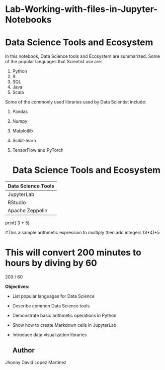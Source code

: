 # Lab-Working-with-files-in-Jupyter-Notebooks
# Data Science Tools and Ecosystem
In this notebook, Data Science tools and Ecosystem are summarized.
Some of the popular languages that Scientist use are:
1. Python
2. R
3. SQL
4. Java
5. Scala
   
Some of the commonly used libraries used by Data Scientist include:

1. Pandas
2. Numpy
3. Matplotlib
4. Scikit-learn
5. TensorFlow and PyTorch
   
   # Data Science Tools and Ecosystem

| Data Science Tools       |
|--------------------------|
| JupyterLab               |
| RStudio                  |
| Apache Zeppelin          |

print( 3 + 5)

#This a sample arithmetic expression to multiply then add integers
(3*4)+5

# This will convert 200 minutes to hours by diving by 60
200 / 60

**Objectives:**

- List popular languages for Data Science
- Describe common Data Science tools
- Demonstrate basic arithmetic operations in Python
- Show how to create Markdown cells in JupyterLab
- Introduce data visualization libraries
  
  ## Author

Jhonny David Lopez Martinez
